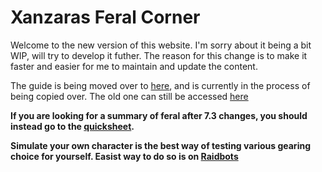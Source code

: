 # Xanzaras Feral Corner

Welcome to the new version of this website. I'm sorry about it being a bit WIP, will try to develop it futher. The reason for this change is to make it faster and easier for me to maintain and update the content.

The guide is being moved over to [here](/guide/), and is currently in the process of being copied over. The old one can still be accessed [here](https://s3.eu-central-1.amazonaws.com/xanzara.com/XanzarasFeralGuideLegion.pdf)

**If you are looking for a summary of feral after 7.3 changes, you should instead go to the [quicksheet](/quicksheet/).**

**Simulate your own character is the best way of testing various gearing choice for yourself. Easist way to do so is on [Raidbots](https://raidbots.com)**